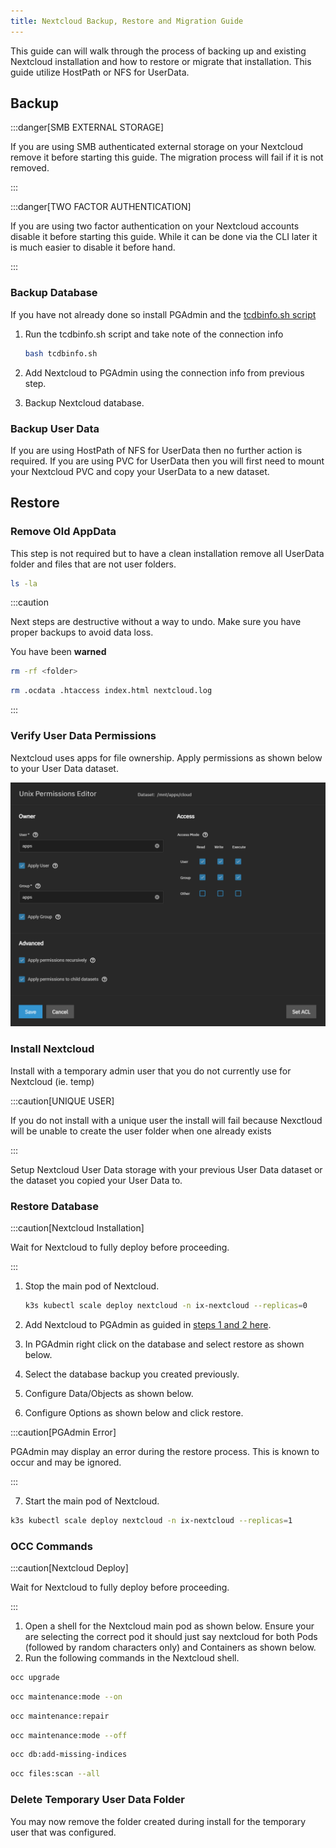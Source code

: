 ```yaml
---
title: Nextcloud Backup, Restore and Migration Guide
---
```


This guide can will walk through the process of backing up and existing Nextcloud installation and how to restore or migrate that installation. This guide utilize HostPath or NFS for UserData.

## Backup

:::danger[SMB EXTERNAL STORAGE]

If you are using SMB authenticated external storage on your Nextcloud remove it before starting this guide. The migration process will fail if it is not removed.

:::

:::danger[TWO FACTOR AUTHENTICATION]

If you are using two factor authentication on your Nextcloud accounts disable it before starting this guide. While it can be done via the CLI later it is much easier to disable it before hand.

:::

### Backup Database

If you have not already done so install PGAdmin and the [tcdbinfo.sh script](/scale/guides/sql-export/#how-to-list-database-login-info-for-truecharts-apps)

1. Run the tcdbinfo.sh script and take note of the connection info

   ```bash
   bash tcdbinfo.sh
   ```

   <!-- ![tcdbinfo-output](./img/tcdbinfo-output.png) -->

2. Add Nextcloud to PGAdmin using the connection info from previous step.
   <!-- ![pgadmin-connection1](./img/pgadmin-connection1.png) -->
   <!-- ![pgadmin-connection2](./img/pgadmin-connection2.png) -->
3. Backup Nextcloud database.
   <!-- ![pgadmin-backup](./img/pgadmin-backup.png) -->

### Backup User Data

If you are using HostPath of NFS for UserData then no further action is required. If you are using PVC for UserData then you will first need to mount your Nextcloud PVC and copy your UserData to a new dataset.

## Restore

### Remove Old AppData

This step is not required but to have a clean installation remove all UserData folder and files that are not user folders.

```bash
ls -la
```

<!-- ![userdata-old](./img/userdata-old.png) -->

:::caution

Next steps are destructive without a way to undo. Make sure you have proper backups to avoid data loss.

You have been **warned**

```bash
rm -rf <folder>
```

```bash
rm .ocdata .htaccess index.html nextcloud.log
```

<!-- ![userdata-clean](./img/userdata-clean.png) -->

:::

### Verify User Data Permissions

Nextcloud uses apps for file ownership. Apply permissions as shown below to your User Data dataset.

![userdata-perms](./img/userdata-perms.png)

### Install Nextcloud

Install with a temporary admin user that you do not currently use for Nextcloud (ie. temp)

:::caution[UNIQUE USER]

If you do not install with a unique user the install will fail because Nexctloud will be unable to create the user folder when one already exists

:::

Setup Nextcloud User Data storage with your previous User Data dataset or the dataset you copied your User Data to.

<!-- ![userdata-setting](./img/userdata-setting.png) -->

### Restore Database

:::caution[Nextcloud Installation]

Wait for Nextcloud to fully deploy before proceeding.

:::

1. Stop the main pod of Nextcloud.

   ```bash
   k3s kubectl scale deploy nextcloud -n ix-nextcloud --replicas=0
   ```

2. Add Nextcloud to PGAdmin as guided in [steps 1 and 2 here](#backup-database).
3. In PGAdmin right click on the database and select restore as shown below.
   <!-- ![pgadmin-restore1](./img/pgadmin-restore1.png) -->
4. Select the database backup you created previously.
   <!-- ![pgadmin-restore2](./img/pgadmin-restore2.png) -->
5. Configure Data/Objects as shown below.
   <!-- ![pgadmin-restore3](./img/pgadmin-restore3.png) -->
6. Configure Options as shown below and click restore.
   <!-- ![pgadmin-restore4](./img/pgadmin-restore4.png) -->

:::caution[PGAdmin Error]

PGAdmin may display an error during the restore process. This is known to occur and may be ignored.

:::

7. Start the main pod of Nextcloud.

```bash
k3s kubectl scale deploy nextcloud -n ix-nextcloud --replicas=1
```

### OCC Commands

:::caution[Nextcloud Deploy]

Wait for Nextcloud to fully deploy before proceeding.

:::

1. Open a shell for the Nextcloud main pod as shown below. Ensure your are selecting the correct pod it should just say nextcloud for both Pods (followed by random characters only) and Containers as shown below.
   <!-- ![nextcloud-cli](./img/nextcloud-cli.png) -->
2. Run the following commands in the Nextcloud shell.

```bash
occ upgrade
```

```bash
occ maintenance:mode --on
```

```bash
occ maintenance:repair
```

```bash
occ maintenance:mode --off
```

```bash
occ db:add-missing-indices
```

```bash
occ files:scan --all
```

### Delete Temporary User Data Folder

You may now remove the folder created during install for the temporary user that was configured.
